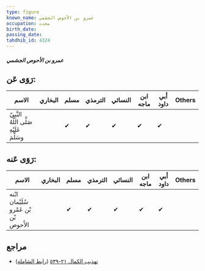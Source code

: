 ```yaml
---
type: figure
known_name: عمرو بن الأحوص الجشمي
occupation: محدث
birth_date:
passing_date:
tahdhib_id: 4324
---
```

##### عمرو بن الأحوص الجشمي

## رَوَى عَن:
| الاسم                                      | البخاري | مسلم | الترمذي | النسائي | ابن ماجه | أبي داود | Others |
| ------------------------------------------ | ------- | ---- | ------- | ------- | -------- | -------- | ------ |
| النَّبِيّ صَلَّى اللَّهُ عَلَيْهِ وسَلَّمَ |         | ✔    | ✔       | ✔       | ✔        | ✔        |        |
## رَوَى عَنه:
| الاسم                                  | البخاري | مسلم | الترمذي | النسائي | ابن ماجه | أبي داود | Others |
| -------------------------------------- | ------- | ---- | ------- | ------- | -------- | -------- | ------ |
| ابْنه سُلَيْمان بْن عَمْرو بْن الأَحوص |         | ✔    | ✔       | ✔       | ✔        | ✔        |        |
## مراجع
- [تهذيب الكمال ٢١-٥٣٩](obsidian://open?vault=Tahdhib-al-Kamal&file=Figures/٤٣٢٤-عمرو%20بن%20الأحوص%20الجشمي) ([رابط الشاملة](https://shamela.ws/book/3722/11186))